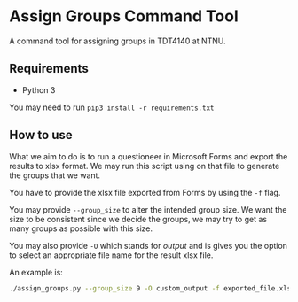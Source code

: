 # Assign Groups Command Tool
A command tool for assigning groups in TDT4140 at NTNU.

## Requirements

- Python 3

You may need to run `pip3 install -r requirements.txt`

## How to use

What we aim to do is to run a questioneer in Microsoft Forms and export the results to xlsx format. We may run this script using on that file to generate the groups that we want.

You have to provide the xlsx file exported from Forms by using the `-f` flag.

You may provide `--group_size` to alter the intended group size. We want the size to be consistent since we decide the groups, we may try to get as many groups as possible with this size.

You may also provide `-O` which stands for *output* and is gives you the option to select an appropriate file name for the result xlsx file.

An example is:

```bash
./assign_groups.py --group_size 9 -O custom_output -f exported_file.xlsx
```

